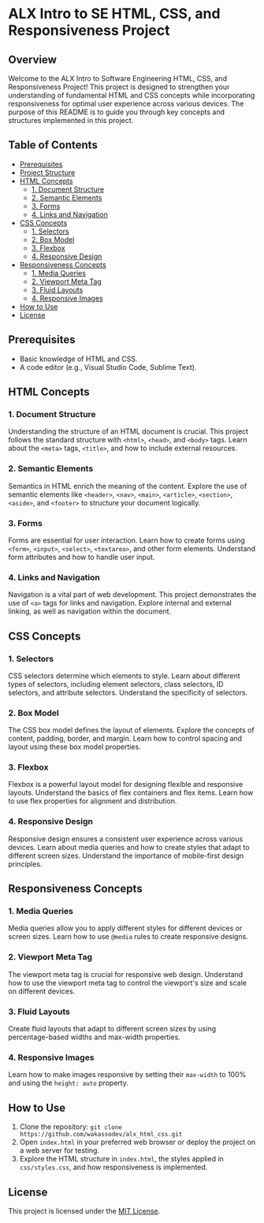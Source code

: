 # ALX Intro to SE HTML, CSS, and Responsiveness Project

## Overview

Welcome to the ALX Intro to Software Engineering HTML, CSS, and Responsiveness Project! This project is designed to strengthen your understanding of fundamental HTML and CSS concepts while incorporating responsiveness for optimal user experience across various devices. The purpose of this README is to guide you through key concepts and structures implemented in this project.

## Table of Contents

- [Prerequisites](#prerequisites)
- [Project Structure](#project-structure)
- [HTML Concepts](#html-concepts)
  - [1. Document Structure](#1-document-structure)
  - [2. Semantic Elements](#2-semantic-elements)
  - [3. Forms](#3-forms)
  - [4. Links and Navigation](#4-links-and-navigation)
- [CSS Concepts](#css-concepts)
  - [1. Selectors](#1-selectors)
  - [2. Box Model](#2-box-model)
  - [3. Flexbox](#3-flexbox)
  - [4. Responsive Design](#4-responsive-design)
- [Responsiveness Concepts](#responsiveness-concepts)
  - [1. Media Queries](#1-media-queries)
  - [2. Viewport Meta Tag](#2-viewport-meta-tag)
  - [3. Fluid Layouts](#3-fluid-layouts)
  - [4. Responsive Images](#4-responsive-images)
- [How to Use](#how-to-use)
- [License](#license)

## Prerequisites

- Basic knowledge of HTML and CSS.
- A code editor (e.g., Visual Studio Code, Sublime Text).


## HTML Concepts

### 1. Document Structure

Understanding the structure of an HTML document is crucial. This project follows the standard structure with `<html>`, `<head>`, and `<body>` tags. Learn about the `<meta>` tags, `<title>`, and how to include external resources.

### 2. Semantic Elements

Semantics in HTML enrich the meaning of the content. Explore the use of semantic elements like `<header>`, `<nav>`, `<main>`, `<article>`, `<section>`, `<aside>`, and `<footer>` to structure your document logically.

### 3. Forms

Forms are essential for user interaction. Learn how to create forms using `<form>`, `<input>`, `<select>`, `<textarea>`, and other form elements. Understand form attributes and how to handle user input.

### 4. Links and Navigation

Navigation is a vital part of web development. This project demonstrates the use of `<a>` tags for links and navigation. Explore internal and external linking, as well as navigation within the document.

## CSS Concepts

### 1. Selectors

CSS selectors determine which elements to style. Learn about different types of selectors, including element selectors, class selectors, ID selectors, and attribute selectors. Understand the specificity of selectors.

### 2. Box Model

The CSS box model defines the layout of elements. Explore the concepts of content, padding, border, and margin. Learn how to control spacing and layout using these box model properties.

### 3. Flexbox

Flexbox is a powerful layout model for designing flexible and responsive layouts. Understand the basics of flex containers and flex items. Learn how to use flex properties for alignment and distribution.

### 4. Responsive Design

Responsive design ensures a consistent user experience across various devices. Learn about media queries and how to create styles that adapt to different screen sizes. Understand the importance of mobile-first design principles.

## Responsiveness Concepts

### 1. Media Queries

Media queries allow you to apply different styles for different devices or screen sizes. Learn how to use `@media` rules to create responsive designs.

### 2. Viewport Meta Tag

The viewport meta tag is crucial for responsive web design. Understand how to use the viewport meta tag to control the viewport's size and scale on different devices.

### 3. Fluid Layouts

Create fluid layouts that adapt to different screen sizes by using percentage-based widths and max-width properties.

### 4. Responsive Images

Learn how to make images responsive by setting their `max-width` to 100% and using the `height: auto` property.

## How to Use

1. Clone the repository: `git clone https://github.com/wakassodev/alx_html_css.git`
2. Open `index.html` in your preferred web browser or deploy the project on a web server for testing.
3. Explore the HTML structure in `index.html`, the styles applied in `css/styles.css`, and how responsiveness is implemented.

## License

This project is licensed under the [MIT License](LICENSE).


